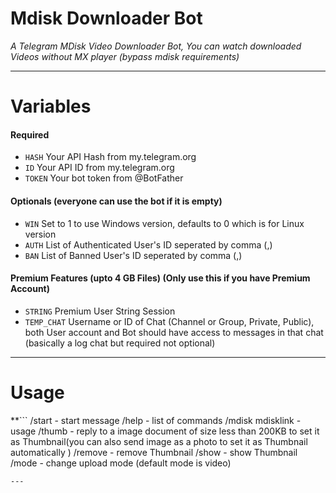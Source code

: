 # Mdisk Downloader Bot

*A Telegram MDisk Video Downloader Bot, You can watch downloaded Videos without MX player (bypass mdisk requirements)*

---

# Variables

#### Required

- `HASH` Your API Hash from my.telegram.org
- `ID` Your API ID from my.telegram.org
- `TOKEN` Your bot token from @BotFather

#### Optionals (everyone can use the bot if it is empty)

- `WIN` Set to 1 to use Windows version, defaults to 0 which is for Linux version
- `AUTH` List of Authenticated User's ID seperated by comma (,)
- `BAN` List of Banned User's ID seperated by comma (,)

#### Premium Features (upto 4 GB Files) (Only use this if you have Premium Account)

- `STRING` Premium User String Session
- `TEMP_CHAT` Username or ID of Chat (Channel or Group, Private, Public), both User account and Bot should have access to messages in that chat (basically a log chat but required not optional)

---

# Usage

**```
/start - start message
/help - list of commands
/mdisk mdisklink - usage
/thumb - reply to a image document of size less than 200KB to set it as Thumbnail(you can also send image as a photo to set it as Thumbnail automatically )
/remove - remove Thumbnail
/show - show Thumbnail
/mode - change upload mode (default mode is video)
```
---
